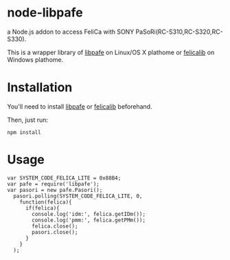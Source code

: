 # node-libpafe

a Node.js addon to access FeliCa with SONY PaSoRi(RC-S310,RC-S320,RC-S330).

This is a wrapper library of [libpafe](https://github.com/rfujita/libpafe) on Linux/OS X plathome or [felicalib](http://felicalib.tmurakam.org/) on Windows plathome.

Installation
===============

You'll need to install [libpafe](https://github.com/rfujita/libpafe) or [felicalib](http://felicalib.tmurakam.org/) beforehand.

Then, just run:

    npm install 

Usage
===

    var SYSTEM_CODE_FELICA_LITE = 0x88B4;
    var pafe = require('libpafe');
    var pasori = new pafe.Pasori();
      pasori.polling(SYSTEM_CODE_FELICA_LITE, 0,
        function(felica){
	      if(felica){
		    console.log('idm:', felica.getIDm());
            console.log('pmm:', felica.getPMm());
		    felica.close();
		    pasori.close();
		  }
        }
	  );
